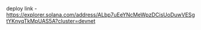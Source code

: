 deploy link - https://explorer.solana.com/address/ALbp7uEeYNcMeWpzDCisUoDuwVESgtYKnyqTkMpUAS5A?cluster=devnet